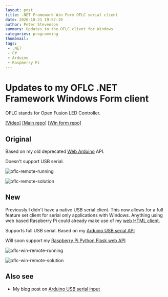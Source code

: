 ```yaml
---
layout: post
title: .NET Framework Win Form OFLC serial client
date: 2020-10-21 19:57:19
author: Peter Stevenson
summary: Updates to the OFLC client for Windows
categories: programming
thumbnail:
tags:
 - .NET
 - C#
 - Arduino
 - Raspberry Pi
---
```


# Updates to my OFLC .NET Framework Windows Form client

OFLC stands for Open Fusion LED Controller. 

[[Video]](https://www.youtube.com/watch?v=h-zARerEpG0) [[Main repo]](https://bitbucket.org/2E0PGS/open-fusion-led-controller-main) [[Win form repo]](https://bitbucket.org/2E0PGS/open-fusion-led-controller-win-remote)

## Original

Based on my old deprecated [Web Arduino](https://bitbucket.org/2E0PGS/open-fusion-led-controller-web-arduino) API.

Doesn't support USB serial.

![oflc-remote-running](/blog/assets/2020-10-21/oflc-remote-running.png)

![oflc-remote-solution](/blog/assets/2020-10-21/oflc-remote-solution.png)

## New

Previously I didn't have a native USB serial client. This now allows for a full feature set client for serial only applications with Windows. Anything using web based Raspberry Pi could already make use of my [web HTML client](https://bitbucket.org/2E0PGS/open-fusion-led-controller-raspberrypi/).

Supports full USB serial. Based on my [Arduino USB serial API](https://bitbucket.org/2E0PGS/open-fusion-led-controller-main/src/master/docs/arduino-usb-serial-api.md)

Will soon support my [Raspberry Pi Python Flask web API](https://bitbucket.org/2E0PGS/open-fusion-led-controller-main/src/master/docs/pi-python-flask-web-api.md)

![oflc-win-remote-running](/blog/assets/2020-10-21/oflc-win-remote-running.png)

![oflc-win-remote-solution](/blog/assets/2020-10-21/oflc-win-remote-solution.png)

## Also see

* My blog post on [Arduino USB serial input](https://2e0pgs.github.io/blog/programming/2021/05/16/arduino-usb-serial-input/)